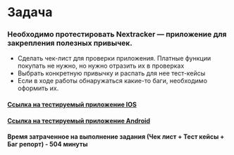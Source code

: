 # **Задача**

### Необходимо протестировать Nextracker — приложение для закрепления полезных привычек.
- Сделать чек-лист для проверки приложения. Платные функции покупать не нужно, но нужно отразить их в проверках
- Выбрать конкретную привычку и распать для нее тест-кейсы
- Если в ходе работы обнаружаться какие-то баги, необходимо оформить их.

#### [Ссылка на тестируемый приложение IOS](https://apps.apple.com/us/app/nextracker-%D1%82%D1%80%D0%B5%D0%BA%D0%B5%D1%80-%D0%BF%D1%80%D0%B8%D0%B2%D1%8B%D1%87%D0%B5%D0%BA/id1609916479)
#### [Ссылка на тестируемый приложение Android](https://drive.google.com/file/d/1jjmWvNFhOfKavvGnPbtcREifhTJNXs9z/view)
#### Время затраченное на выполнение задания (Чек лист + Тест кейсы + Баг репорт) - 504 минуты



